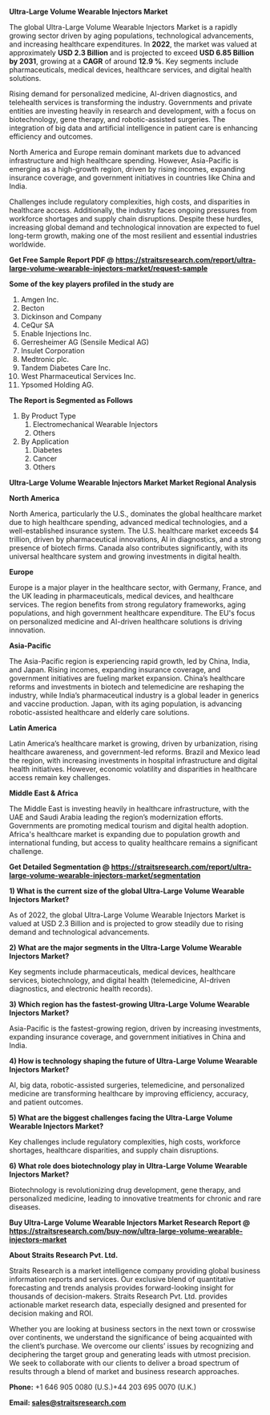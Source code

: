 <p><strong>Ultra-Large Volume Wearable Injectors Market</strong></p>
<p>The global Ultra-Large Volume Wearable Injectors Market is a rapidly growing sector driven by aging populations, technological advancements, and increasing healthcare expenditures. In <strong>2022</strong>, the market was valued at approximately <strong>USD 2.3 Billion</strong> and is projected to exceed <strong>USD 6.85 Billion</strong><strong> by 2031</strong>, growing at a <strong>CAGR</strong> of around <strong>12.9 %</strong>. Key segments include pharmaceuticals, medical devices, healthcare services, and digital health solutions.</p>
<p>Rising demand for personalized medicine, AI-driven diagnostics, and telehealth services is transforming the industry. Governments and private entities are investing heavily in research and development, with a focus on biotechnology, gene therapy, and robotic-assisted surgeries. The integration of big data and artificial intelligence in patient care is enhancing efficiency and outcomes.</p>
<p>North America and Europe remain dominant markets due to advanced infrastructure and high healthcare spending. However, Asia-Pacific is emerging as a high-growth region, driven by rising incomes, expanding insurance coverage, and government initiatives in countries like China and India.</p>
<p>Challenges include regulatory complexities, high costs, and disparities in healthcare access. Additionally, the industry faces ongoing pressures from workforce shortages and supply chain disruptions. Despite these hurdles, increasing global demand and technological innovation are expected to fuel long-term growth, making one of the most resilient and essential industries worldwide.</p>
<p><strong>Get Free Sample Report PDF @ <a href=https://straitsresearch.com/report/ultra-large-volume-wearable-injectors-market/request-sample>https://straitsresearch.com/report/ultra-large-volume-wearable-injectors-market/request-sample</a></strong></p>
<div><strong>Some of the key players profiled in the study are</strong></div>
<p><ol>
<li>Amgen Inc.</li>
<li>Becton</li>
<li>Dickinson and Company</li>
<li>CeQur SA</li>
<li>Enable Injections Inc.</li>
<li>Gerresheimer AG (Sensile Medical AG)</li>
<li>Insulet Corporation</li>
<li>Medtronic plc.</li>
<li>Tandem Diabetes Care Inc.</li>
<li>West Pharmaceutical Services Inc.</li>
<li>Ypsomed Holding AG.</li>
</ol></p>
<p><strong>The Report is Segmented as Follows</strong></p>
<p><ol>
<li>By Product Type
<ol>
<li>Electromechanical Wearable Injectors</li>
<li>Others</li>
</ol>
</li>
<li>By Application
<ol>
<li>Diabetes</li>
<li>Cancer</li>
<li>Others</li>
</ol>
</li>
</ol></p>
<p><strong>Ultra-Large Volume Wearable Injectors Market Market Regional Analysis</strong></p>
<p><strong>North America</strong></p>
<p>North America, particularly the U.S., dominates the global healthcare market due to high healthcare spending, advanced medical technologies, and a well-established insurance system. The U.S. healthcare market exceeds $4 trillion, driven by pharmaceutical innovations, AI in diagnostics, and a strong presence of biotech firms. Canada also contributes significantly, with its universal healthcare system and growing investments in digital health.</p>
<p><strong>Europe</strong></p>
<p>Europe is a major player in the healthcare sector, with Germany, France, and the UK leading in pharmaceuticals, medical devices, and healthcare services. The region benefits from strong regulatory frameworks, aging populations, and high government healthcare expenditure. The EU's focus on personalized medicine and AI-driven healthcare solutions is driving innovation.</p>
<p><strong>Asia-Pacific</strong></p>
<p>The Asia-Pacific region is experiencing rapid growth, led by China, India, and Japan. Rising incomes, expanding insurance coverage, and government initiatives are fueling market expansion. China&rsquo;s healthcare reforms and investments in biotech and telemedicine are reshaping the industry, while India&rsquo;s pharmaceutical industry is a global leader in generics and vaccine production. Japan, with its aging population, is advancing robotic-assisted healthcare and elderly care solutions.</p>
<p><strong>Latin America</strong></p>
<p>Latin America&rsquo;s healthcare market is growing, driven by urbanization, rising healthcare awareness, and government-led reforms. Brazil and Mexico lead the region, with increasing investments in hospital infrastructure and digital health initiatives. However, economic volatility and disparities in healthcare access remain key challenges.</p>
<p><strong>Middle East &amp; Africa</strong></p>
<p>The Middle East is investing heavily in healthcare infrastructure, with the UAE and Saudi Arabia leading the region&rsquo;s modernization efforts. Governments are promoting medical tourism and digital health adoption. Africa's healthcare market is expanding due to population growth and international funding, but access to quality healthcare remains a significant challenge.</p>
<p><strong>Get Detailed Segmentation @ <a href=https://straitsresearch.com/report/ultra-large-volume-wearable-injectors-market/segmentation>https://straitsresearch.com/report/ultra-large-volume-wearable-injectors-market/segmentation</a></strong></p>
<p><strong>1) What is the current size of the global Ultra-Large Volume Wearable Injectors Market?</strong></p>
<p>As of 2022, the global Ultra-Large Volume Wearable Injectors Market is valued at USD 2.3 Billion and is projected to grow steadily due to rising demand and technological advancements.</p>
<p><strong>2) What are the major segments in the Ultra-Large Volume Wearable Injectors Market?</strong></p>
<p>Key segments include pharmaceuticals, medical devices, healthcare services, biotechnology, and digital health (telemedicine, AI-driven diagnostics, and electronic health records).</p>
<p><strong>3) Which region has the fastest-growing Ultra-Large Volume Wearable Injectors Market?</strong></p>
<p>Asia-Pacific is the fastest-growing region, driven by increasing investments, expanding insurance coverage, and government initiatives in China and India.</p>
<p><strong>4) How is technology shaping the future of Ultra-Large Volume Wearable Injectors Market?</strong></p>
<p>AI, big data, robotic-assisted surgeries, telemedicine, and personalized medicine are transforming healthcare by improving efficiency, accuracy, and patient outcomes.</p>
<p><strong>5) What are the biggest challenges facing the Ultra-Large Volume Wearable Injectors Market?</strong></p>
<p>Key challenges include regulatory complexities, high costs, workforce shortages, healthcare disparities, and supply chain disruptions.</p>
<p><strong>6) What role does biotechnology play in Ultra-Large Volume Wearable Injectors Market?</strong></p>
<p>Biotechnology is revolutionizing drug development, gene therapy, and personalized medicine, leading to innovative treatments for chronic and rare diseases.</p>
<p><strong>Buy Ultra-Large Volume Wearable Injectors Market Research Report @ <a href=https://straitsresearch.com/buy-now/ultra-large-volume-wearable-injectors-market>https://straitsresearch.com/buy-now/ultra-large-volume-wearable-injectors-market</a></strong></p>
<p><strong>About Straits Research Pvt. Ltd.</strong></p>
<p>Straits Research is a market intelligence company providing global business information reports and services. Our exclusive blend of quantitative forecasting and trends analysis provides forward-looking insight for thousands of decision-makers. Straits Research Pvt. Ltd. provides actionable market research data, especially designed and presented for decision making and ROI.</p>
<p>Whether you are looking at business sectors in the next town or crosswise over continents, we understand the significance of being acquainted with the client&rsquo;s purchase. We overcome our clients&rsquo; issues by recognizing and deciphering the target group and generating leads with utmost precision. We seek to collaborate with our clients to deliver a broad spectrum of results through a blend of market and business research approaches.</p>
<p><strong><strong>Phone:</strong></strong> +1 646 905 0080 (U.S.)+44 203 695 0070 (U.K.)</p>
<p><strong><strong>Email: </strong></strong><a href=mailto:sales@straitsresearch.com><strong><u><strong>sales@straitsresearch.com</strong></u></strong></a></p>
